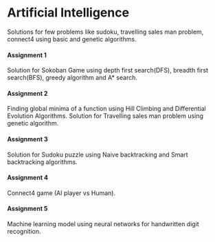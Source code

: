 # Artificial Intelligence

Solutions for few problems like sudoku, travelling sales man problem, connect4 using basic and genetic algorithms.

#### Assignment 1

Solution for Sokoban Game using depth first search(DFS), breadth first search(BFS), greedy algorithm and A* search.

#### Assignment 2

Finding global minima of a function using Hill Climbing and Differential Evolution Algorithms.
Solution for Travelling sales man problem using genetic algorithm.

#### Assignment 3

Solution for Sudoku puzzle using Naive backtracking and Smart backtracking algorithms.

#### Assignment 4

Connect4 game (AI player vs Human).

#### Assignment 5

Machine learning model using neural networks for handwritten digit recognition.

